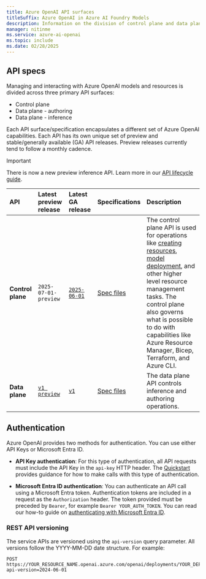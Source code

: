 ```yaml
---
title: Azure OpenAI API surfaces
titleSuffix: Azure OpenAI in Azure AI Foundry Models
description: Information on the division of control plane and data plane API surfaces
manager: nitinme
ms.service: azure-ai-openai
ms.topic: include
ms.date: 02/28/2025
---
```



## API specs

Managing and interacting with Azure OpenAI models and resources is divided across three primary API surfaces:

- Control plane
- Data plane - authoring
- Data plane - inference

Each API surface/specification encapsulates a different set of Azure OpenAI capabilities. Each API has its own unique set of preview and stable/generally available (GA) API releases. Preview releases currently tend to follow a monthly cadence.

> [!IMPORTANT]
> There is now a new preview inference API. Learn more in our [API lifecycle guide](../api-version-lifecycle.md#api-evolution).

| API | Latest preview release | Latest GA release | Specifications | Description |
|:---|:----|:----|:----|:---|
| **Control plane** | `2025-07-01-preview` | [`2025-06-01`](/rest/api/aifoundry/accountmanagement/operation-groups?view=rest-aifoundry-accountmanagement-2025-06-01&preserve-view=true) | [Spec files](https://github.com/Azure/azure-rest-api-specs/blob/main/specification/cognitiveservices/resource-manager/Microsoft.CognitiveServices/stable/2025-06-01/cognitiveservices.json) | The control plane API is used for operations like [creating resources](/rest/api/aifoundry/accountmanagement/accounts/create?view=rest-aifoundry-accountmanagement-2025-06-01&tabs=HTTP&preserve-view=true), [model deployment](/rest/api/aifoundry/accountmanagement/deployments/create-or-update?view=rest-aifoundry-accountmanagement-2025-06-01&tabs=HTTP&preserve-view=true), and other higher level resource management tasks. The control plane also governs what is possible to do with capabilities like Azure Resource Manager, Bicep, Terraform, and Azure CLI.|
| **Data plane** | [`v1 preview`](/azure/ai-foundry/openai/reference-preview-latest) | [`v1`](/azure/ai-foundry/openai/latest) | [Spec files](https://github.com/Azure/azure-rest-api-specs/tree/main/specification/ai/data-plane/OpenAI.v1) | The data plane API controls inference and authoring operations.  |


## Authentication

Azure OpenAI provides two methods for authentication. You can use  either API Keys or Microsoft Entra ID.

- **API Key authentication**: For this type of authentication, all API requests must include the API Key in the ```api-key``` HTTP header. The [Quickstart](../chatgpt-quickstart.md) provides guidance for how to make calls with this type of authentication.

- **Microsoft Entra ID authentication**: You can authenticate an API call using a Microsoft Entra token. Authentication tokens are included in a request as the ```Authorization``` header. The token provided must be preceded by ```Bearer```, for example ```Bearer YOUR_AUTH_TOKEN```. You can read our how-to guide on [authenticating with Microsoft Entra ID](../how-to/managed-identity.md).

### REST API versioning

The service APIs are versioned using the ```api-version``` query parameter. All versions follow the YYYY-MM-DD date structure. For example:

```http
POST https://YOUR_RESOURCE_NAME.openai.azure.com/openai/deployments/YOUR_DEPLOYMENT_NAME/chat/completions?api-version=2024-06-01
```